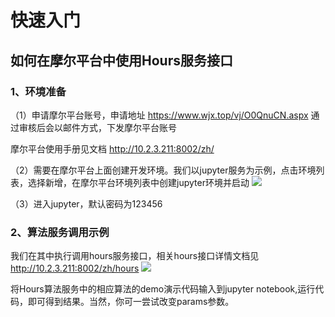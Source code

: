 # 快速入门

## 如何在摩尔平台中使用Hours服务接口

### 1、环境准备
（1）申请摩尔平台账号，申请地址 https://www.wjx.top/vj/O0QnuCN.aspx
通过审核后会以邮件方式，下发摩尔平台账号

摩尔平台使用手册见文档 http://10.2.3.211:8002/zh/

（2）需要在摩尔平台上面创建开发环境。我们以jupyter服务为示例，点击环境列表，选择新增，在摩尔平台环境列表中创建jupyter环境并启动
![](/images/moore_jupyter.png)

（3）进入jupyter，默认密码为123456

### 2、算法服务调用示例

我们在其中执行调用hours服务接口，相关hours接口详情文档见 http://10.2.3.211:8002/zh/hours
![](/images/hours_test_demo.png)

将Hours算法服务中的相应算法的demo演示代码输入到jupyter notebook,运行代码，即可得到结果。当然，你可一尝试改变params参数。



